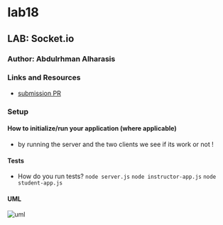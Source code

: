 # lab18

## LAB: Socket.io


### Author: Abdulrhman Alharasis
### Links and Resources

- [submission PR](https://github.com/401-advanced-javascript-Dante/lab18/pull/1)
<!-- - [ci/cd](htt
ps://github.com/401-advanced-javascript-Dante/lab16/actions/runs/37729539) (GitHub Actions) -->

### Setup

#### How to initialize/run your application (where applicable)

- by running the server and the two clients we see if its work or not !

#### Tests

- How do you run tests?
`node server.js`
`node instructor-app.js`
`node student-app.js`

#### UML

![uml](https://imgur.com/acUnCLg)


